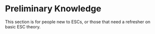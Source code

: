 # Preliminary Knowledge #

This section is for people new to ESCs, or those that need a refresher on basic ESC theory.